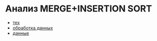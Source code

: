 # Анализ MERGE+INSERTION SORT

- [тех](doc/a2.pdf)
- [обработка данных](analyze.ipynb)
- [данные](analyze/data.csv)
